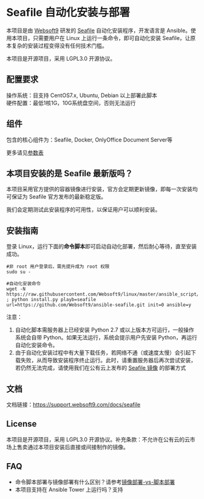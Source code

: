 # Seafile 自动化安装与部署

本项目是由 [Websoft9](http://www.websoft9.com) 研发的 [Seafile](https://www.seafile.com/home/) 自动化安装程序，开发语言是 Ansible。使用本项目，只需要用户在 Linux 上运行一条命令，即可自动化安装 Seafile，让原本复杂的安装过程变得没有任何技术门槛。  

本项目是开源项目，采用 LGPL3.0 开源协议。

## 配置要求

操作系统：目支持 CentOS7.x, Ubuntu, Debian 以上部署此脚本    
硬件配置：最低1核1G，10G系统盘空间，否则无法运行

## 组件

包含的核心组件为：Seafile, Docker, OnlyOffice Document Server等

更多请见[参数表](/docs/zh/stack-components.md)

## 本项目安装的是 Seafile 最新版吗？

本项目采用官方提供的容器镜像进行安装，官方会定期更新镜像，即每一次安装均可保证为 Seafile 官方发布的最新稳定版。

我们会定期测试此安装程序的可用性，以保证用户可以顺利安装。

## 安装指南

登录 Linux，运行下面的**命令脚本**即可启动自动化部署，然后耐心等待，直至安装成功。

```
#非 root 用户登录后，需先提升成为 root 权限
sudo su -

#自动化安装命令
wget -N https://raw.githubusercontent.com/Websoft9/linux/master/ansible_script/install.py ; python install.py playb=seafile url=https://github.com/Websoft9/ansible-seafile.git init=0 ansible=y

```

注意：  

1. 自动化脚本需服务器上已经安装 Python 2.7 或以上版本方可运行，一般操作系统会自带 Python。如果无法运行，系统会提示用户先安装 Python，再运行自动化安装命令。
2. 由于自动化安装过程中有大量下载任务，若网络不通（或速度太慢）会引起下载失败，从而导致安装程序终止运行。此时，请重置服务器后再次尝试安装，若仍然无法完成，请使用我们在公有云上发布的 [Seafile 镜像](https://apps.websoft9.com/seafile) 的部署方式


## 文档

文档链接：https://support.websoft9.com/docs/seafile

## License

本项目是开源项目，采用 LGPL3.0 开源协议。补充条款：不允许在公有云的云市场上售卖通过本项目安装后直接或间接制作的镜像。

## FAQ

- 命令脚本部署与镜像部署有什么区别？请参考[镜像部署-vs-脚本部署](https://support.websoft9.com/docs/faq/zh/bz-product.html#镜像部署-vs-脚本部署)
- 本项目支持在 Ansible Tower 上运行吗？支持
